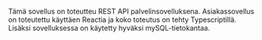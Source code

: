 Tämä sovellus on toteutteu REST API palvelinsovelluksena. Asiakassovellus on toteutettu käyttäen Reactia ja koko toteutus on tehty Typescriptillä. Lisäksi sovelluksessa on käytetty hyväksi mySQL-tietokantaa. 
